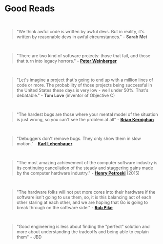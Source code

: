 # Good Reads

<!-- 1 --> &nbsp;

> "We think awful code is written by awful devs. But in reality, it's written by reasonable devs in awful circumstances." - **Sarah Mei**

<!-- 2 --> &nbsp;

> "There are two kind of software projects: those that fail, and those that turn into legacy horrors." - **[Peter Weinberger](https://en.wikipedia.org/wiki/Peter_J._Weinberger)**

<!-- 3 --> &nbsp;

> "Let's imagine a project that's going to end up with a million lines of code or more. The probability of those projects being successful in the United States these days is very low - well under 50%. That's debatable." - **Tom Love** (inventor of Objective C)

<!-- 4 --> &nbsp;

> "The hardest bugs are those where your mental model of the situation is just wrong, so you can't see the problem at all" - **[Brian Kernighan](https://en.wikipedia.org/wiki/Brian_Kernighan)**

<!-- 5 --> &nbsp;

> "Debuggers don't remove bugs. They only show them in slow motion." - [**Karl Lehenbauer**](https://en.wikipedia.org/wiki/Karl_Lehenbauer)

<!-- 6 --> &nbsp;

> "The most amazing achievement of the computer software industry is its continuing cancellation of the steady and staggering gains made by the computer hardware industry." - [**Henry Petroski**](https://en.wikipedia.org/wiki/Henry_Petroski) (2015)

<!-- 7 --> &nbsp;

> "The hardware folks will not put more cores into their hardware if the software isn't going to use them, so, it is this balancing act of each other staring at each other, and we are hoping that Go is going to break through on the software side." - [**Rob Pike**](https://en.wikipedia.org/wiki/Rob_Pike)

<!-- 8 --> &nbsp;

> "Good engineering is less about finding the "perfect" solution and more about understanding the tradeoffs and being able to explain them" - JBD
